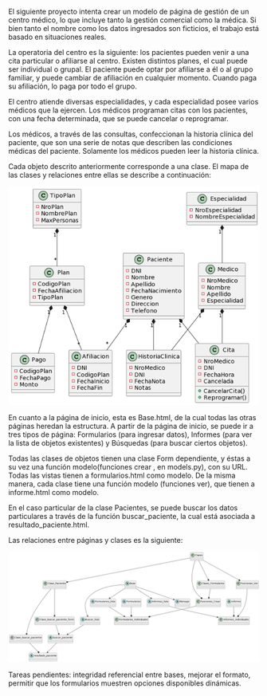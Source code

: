 El siguiente proyecto intenta crear un modelo de página de gestión de un centro médico, lo que incluye tanto la gestión comercial como la médica. Si bien tanto el nombre como los datos ingresados son ficticios, el trabajo está basado en situaciones reales.

La operatoria del centro es la siguiente: los pacientes pueden venir a una cita particular o afiliarse al centro. Existen distintos planes, el cual puede ser individual o grupal. El paciente puede optar por afiliarse a él o al grupo familiar, y puede cambiar de afiliación en cualquier momento. Cuando paga su afiliación, lo paga por todo el grupo.

El centro atiende diversas especialidades, y cada especialidad posee varios médicos que la ejercen. Los médicos programan citas con los pacientes, con una fecha determinada, que se puede cancelar o reprogramar.

Los médicos, a través de las consultas, confeccionan la historia clínica del paciente, que son una serie de notas que describen las condiciones médicas del paciente. Solamente los médicos pueden leer la historia clínica.

Cada objeto descrito anteriormente corresponde a una clase. El mapa de las clases y relaciones entre ellas se describe a continuación:

![plot](ModeloClases.png)

En cuanto a la página de inicio, esta es Base.html, de la cual todas las otras páginas heredan la estructura.
A partir de la página de inicio, se puede ir a tres tipos de página: Formularios (para ingresar datos), Informes (para ver la lista de objetos existentes) y Búsquedas (para buscar ciertos objetos).

Todas las clases de objetos tienen una clase Form dependiente, y éstas a su vez una función modelo(funciones crear , en models.py), con su URL. Todas las vistas tienen a formularios.html como modelo.
De la misma manera, cada clase tiene una función modelo (funciones ver), que tienen a informe.html como modelo.

En el caso particular de la clase Pacientes, se puede buscar los datos particulares a través de la función buscar_paciente, la cual está asociada a resultado_paciente.html.

Las relaciones entre páginas y clases es la siguiente:

![plot](ModeloPagina.png)

Tareas pendientes: integridad referencial entre bases, mejorar el formato, permitir que los formularios muestren opciones disponibles dinámicas.
